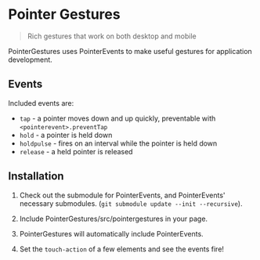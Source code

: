 # Pointer Gestures
> Rich gestures that work on both desktop and mobile

PointerGestures uses PointerEvents to make useful gestures for application
development.

## Events

Included events are:
- `tap` - a pointer moves down and up quickly, preventable with
  `<pointerevent>.preventTap`
- `hold` - a pointer is held down
- `holdpulse` - fires on an interval while the pointer is held down
- `release` - a held pointer is released

## Installation

1. Check out the submodule for PointerEvents, and PointerEvents' necessary
submodules. (`git submodule update --init --recursive`).

2. Include PointerGestures/src/pointergestures in your page.

3. PointerGestures will automatically include PointerEvents.

4. Set the `touch-action` of a few elements and see the events fire!
